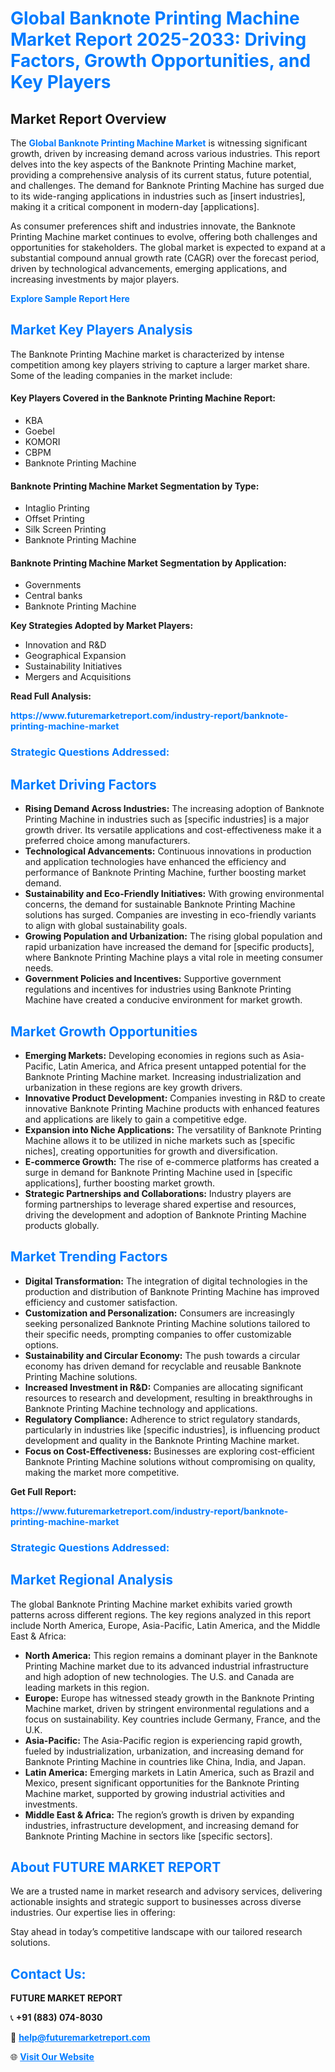 <h1 style="color: #007BFF;">Global Banknote Printing Machine Market Report 2025-2033: Driving Factors, Growth Opportunities, and Key Players</h1>

<section id="overview">
<h2>Market Report Overview</h2>
<p>The <a href="https://www.futuremarketreport.com/industry-report/banknote-printing-machine-market" style="color: #007BFF; text-decoration: none;"><strong>Global Banknote Printing Machine Market</strong></a> is witnessing significant growth, driven by increasing demand across various industries. This report delves into the key aspects of the Banknote Printing Machine market, providing a comprehensive analysis of its current status, future potential, and challenges. The demand for Banknote Printing Machine has surged due to its wide-ranging applications in industries such as [insert industries], making it a critical component in modern-day [applications].</p>
<p>As consumer preferences shift and industries innovate, the Banknote Printing Machine market continues to evolve, offering both challenges and opportunities for stakeholders. The global market is expected to expand at a substantial compound annual growth rate (CAGR) over the forecast period, driven by technological advancements, emerging applications, and increasing investments by major players.</p>
</section>

<section id="overview">
<p><a href="https://www.futuremarketreport.com/request-sample/reportId=97838" style="color: #007BFF; text-decoration: none;"><strong>Explore Sample Report Here</strong></a></p>
</section>

<section id="key-players">
<h2 style="color: #007BFF;">Market Key Players Analysis</h2>
<p>The Banknote Printing Machine market is characterized by intense competition among key players striving to capture a larger market share. Some of the leading companies in the market include:</p>
<h4>Key Players Covered in the Banknote Printing Machine Report:</h4>
<ul><li>KBA</li><li>Goebel</li><li>KOMORI</li><li>CBPM</li><li>Banknote Printing Machine</li></ul>
<h4>Banknote Printing Machine Market Segmentation by Type:</h4>
<ul><li>Intaglio Printing</li><li>Offset Printing</li><li>Silk Screen Printing</li><li>Banknote Printing Machine</li></ul>

<h4>Banknote Printing Machine Market Segmentation by Application:</h4>
<ul><li>Governments</li><li>Central banks</li><li>Banknote Printing Machine</li></ul>
<p><strong>Key Strategies Adopted by Market Players:</strong></p>
<ul>
<li>Innovation and R&D</li>
<li>Geographical Expansion</li>
<li>Sustainability Initiatives</li>
<li>Mergers and Acquisitions</li>
</ul>
</section>

<section>
<p><strong>Read Full Analysis: </strong></p><a href="https://www.futuremarketreport.com/industry-report/banknote-printing-machine-market" style="color: #007BFF; text-decoration: none;"><strong>https://www.futuremarketreport.com/industry-report/banknote-printing-machine-market</strong></a>
<h3 style="color: #007BFF;">Strategic Questions Addressed:</h3>
</section>

<section id="driving-factors">
<h2 style="color: #007BFF;">Market Driving Factors</h2>
<ul>
<li><strong>Rising Demand Across Industries:</strong> The increasing adoption of Banknote Printing Machine in industries such as [specific industries] is a major growth driver. Its versatile applications and cost-effectiveness make it a preferred choice among manufacturers.</li>
<li><strong>Technological Advancements:</strong> Continuous innovations in production and application technologies have enhanced the efficiency and performance of Banknote Printing Machine, further boosting market demand.</li>
<li><strong>Sustainability and Eco-Friendly Initiatives:</strong> With growing environmental concerns, the demand for sustainable Banknote Printing Machine solutions has surged. Companies are investing in eco-friendly variants to align with global sustainability goals.</li>
<li><strong>Growing Population and Urbanization:</strong> The rising global population and rapid urbanization have increased the demand for [specific products], where Banknote Printing Machine plays a vital role in meeting consumer needs.</li>
<li><strong>Government Policies and Incentives:</strong> Supportive government regulations and incentives for industries using Banknote Printing Machine have created a conducive environment for market growth.</li>
</ul>
</section>

<section id="growth-opportunities">
<h2 style="color: #007BFF;">Market Growth Opportunities</h2>
<ul>
<li><strong>Emerging Markets:</strong> Developing economies in regions such as Asia-Pacific, Latin America, and Africa present untapped potential for the Banknote Printing Machine market. Increasing industrialization and urbanization in these regions are key growth drivers.</li>
<li><strong>Innovative Product Development:</strong> Companies investing in R&D to create innovative Banknote Printing Machine products with enhanced features and applications are likely to gain a competitive edge.</li>
<li><strong>Expansion into Niche Applications:</strong> The versatility of Banknote Printing Machine allows it to be utilized in niche markets such as [specific niches], creating opportunities for growth and diversification.</li>
<li><strong>E-commerce Growth:</strong> The rise of e-commerce platforms has created a surge in demand for Banknote Printing Machine used in [specific applications], further boosting market growth.</li>
<li><strong>Strategic Partnerships and Collaborations:</strong> Industry players are forming partnerships to leverage shared expertise and resources, driving the development and adoption of Banknote Printing Machine products globally.</li>
</ul>
</section>

<section id="trending-factors">
<h2 style="color: #007BFF;">Market Trending Factors</h2>
<ul>
<li><strong>Digital Transformation:</strong> The integration of digital technologies in the production and distribution of Banknote Printing Machine has improved efficiency and customer satisfaction.</li>
<li><strong>Customization and Personalization:</strong> Consumers are increasingly seeking personalized Banknote Printing Machine solutions tailored to their specific needs, prompting companies to offer customizable options.</li>
<li><strong>Sustainability and Circular Economy:</strong> The push towards a circular economy has driven demand for recyclable and reusable Banknote Printing Machine solutions.</li>
<li><strong>Increased Investment in R&D:</strong> Companies are allocating significant resources to research and development, resulting in breakthroughs in Banknote Printing Machine technology and applications.</li>
<li><strong>Regulatory Compliance:</strong> Adherence to strict regulatory standards, particularly in industries like [specific industries], is influencing product development and quality in the Banknote Printing Machine market.</li>
<li><strong>Focus on Cost-Effectiveness:</strong> Businesses are exploring cost-efficient Banknote Printing Machine solutions without compromising on quality, making the market more competitive.</li>
</ul>
</section>

<section>
<p><strong>Get Full Report: </strong></p><a href="https://www.futuremarketreport.com/industry-report/banknote-printing-machine-market" style="color: #007BFF; text-decoration: none;"><strong>https://www.futuremarketreport.com/industry-report/banknote-printing-machine-market</strong></a>
<h3 style="color: #007BFF;">Strategic Questions Addressed:</h3>
</section>


<section id="regional-analysis">
<h2 style="color: #007BFF;">Market Regional Analysis</h2>
<p>The global Banknote Printing Machine market exhibits varied growth patterns across different regions. The key regions analyzed in this report include North America, Europe, Asia-Pacific, Latin America, and the Middle East & Africa:</p>
<ul>
<li><strong>North America:</strong> This region remains a dominant player in the Banknote Printing Machine market due to its advanced industrial infrastructure and high adoption of new technologies. The U.S. and Canada are leading markets in this region.</li>
<li><strong>Europe:</strong> Europe has witnessed steady growth in the Banknote Printing Machine market, driven by stringent environmental regulations and a focus on sustainability. Key countries include Germany, France, and the U.K.</li>
<li><strong>Asia-Pacific:</strong> The Asia-Pacific region is experiencing rapid growth, fueled by industrialization, urbanization, and increasing demand for Banknote Printing Machine in countries like China, India, and Japan.</li>
<li><strong>Latin America:</strong> Emerging markets in Latin America, such as Brazil and Mexico, present significant opportunities for the Banknote Printing Machine market, supported by growing industrial activities and investments.</li>
<li><strong>Middle East & Africa:</strong> The region’s growth is driven by expanding industries, infrastructure development, and increasing demand for Banknote Printing Machine in sectors like [specific sectors].</li>
</ul>
</section>

<footer>
<h2 style="color: #007BFF;">About FUTURE MARKET REPORT</h2>
<p>We are a trusted name in market research and advisory services, delivering actionable insights and strategic support to businesses across diverse industries. Our expertise lies in offering:</p>

<p>Stay ahead in today’s competitive landscape with our tailored research solutions.</p>

<h2 style="color: #007BFF;">Contact Us:</h2>
<p><strong>FUTURE MARKET REPORT</strong></p>
<p>📞 <strong>+91 (883) 074-8030</strong></p>
<p>📧 <strong><a href="mailto:help@futuremarketreport.com" style="color: #007BFF;">help@futuremarketreport.com</a></strong></p>
<p>🌐 <strong><a href="https://www.futuremarketreport.com/" style="color: #007BFF;">Visit Our Website</a></strong></p>
</footer>